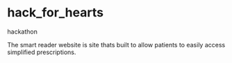 # hack_for_hearts
hackathon

The smart reader website is site thats built to allow patients to easily access simplified prescriptions.
